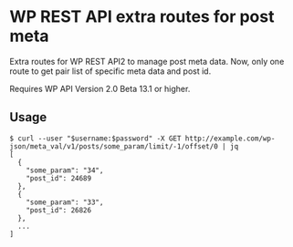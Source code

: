 # WP REST API extra routes for post meta

Extra routes for WP REST API2 to manage post meta data.
Now, only one route to get pair list of specific meta data and post id.

Requires WP API Version 2.0 Beta 13.1 or higher.

## Usage

```
$ curl --user "$username:$password" -X GET http://example.com/wp-json/meta_val/v1/posts/some_param/limit/-1/offset/0 | jq
[
  {
    "some_param": "34",
    "post_id": 24689
  },
  {
    "some_param": "33",
    "post_id": 26826
  },
  ...
]
```

